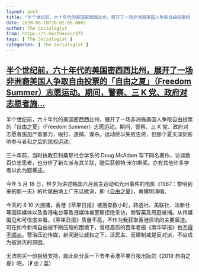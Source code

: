 ```yaml
---
layout: post
title: "半个世纪前，六十年代的美国密西西比州，展开了一场非洲裔美国人争取自由投票的「自由之夏」（Freedom Summer）志愿运动。期间，警察、三 K 党、政府对志愿者施"
date: 2020-08-10T20:02:08.000Z
author: The Sociologist
from: https://t.me/thesoc/375
tags: [ The Sociologist ]
categories: [ The Sociologist ]
---
```

<!--1597089728000-->
[半个世纪前，六十年代的美国密西西比州，展开了一场非洲裔美国人争取自由投票的「自由之夏」（Freedom Summer）志愿运动。期间，警察、三 K 党、政府对志愿者施...](https://t.me/thesoc/375)
------

<div>
<p>半个世纪前，六十年代的美国密西西比州，展开了一场非洲裔美国人争取自由投票的「自由之夏」（Freedom Summer）志愿运动。期间，警察、三 K 党、政府对志愿者施加严重暴力，殴打、逮捕、谋杀。运动终以失败告终，但那个夏天深刻影响参与者和之后的民权运动。<br><br>三十年前，当时执教亚利桑那社会学系的 Doug McAdam 写下同名著作，访谈数百位志愿者，也分析了新左派与其关联，随后获赖特·米尔斯奖。亦有其他许多学者以此为题著述。<br><br>今年 5 月 18 日，林夕为讲述韩国六月民主运动和光州事件的电影《1987：黎明到来的那一天》的片尾曲填上广东话歌词，即《<a href="https://www.youtube.com/watch?v=5t5IfIQeJJ0" target="_blank" rel="noopener" onclick="return confirm('Open this link?\n\n'+this.href);">自由之夏</a>》，黄耀明演唱。<br><br>今天的 8·10 大搜捕，香港《苹果日报》被搜查数小时，路透社、美联社、法新社等国际媒体以及香港电台等香港媒体被警察拒绝采访，黎智英及周庭被捕。从传媒偏见和可信度来看，《苹果日报》质量不高，不作为我获取香港资讯的主要渠道。可在如今新闻自由被不断压缩的困境下，曾经高质的百年老报《南华早报》也<a href="https://www.theatlantic.com/international/archive/2020/08/scmp-hong-kong-china-media/614719/" target="_blank" rel="noopener" onclick="return confirm('Open this link?\n\n'+this.href);">不得不顺从</a>。警治压迫传媒，新闻避让威权之下，泛民主、反建制或是反对派，不应成为被消灭的原因。<br><br>无法购买一份报纸支持，就此处分享一下去年香港苹果日报出版的《2019 自由之夏》吧。（<i class="emoji" style="background-image:url('//telegram.org/img/emoji/40/E28FAC.png')"><b>⏬</b></i> <a href="https://t.me/thesoclib/88" target="_blank" rel="noopener" onclick="return confirm('Open this link?\n\n'+this.href);">中</a> / <a href="https://t.me/thesoclib/89" target="_blank" rel="noopener" onclick="return confirm('Open this link?\n\n'+this.href);">英</a>）</p>
</div>
